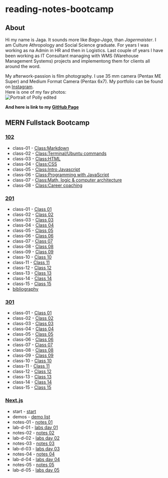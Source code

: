 # reading-notes-bootcamp

## About

Hi my name is Jaga. It sounds more like _Baga-Jaga_, than _Jagermaister_. I am Culture Athropology and Social Science graduate. For years I was working as na Admin in HR and then in Logistics. Last couple of years I have been working as IT Consultant managing with WMS (Warehouse Management Systems) projects and implementong them for clients all around the word.

My afterwork-passion is film photography. I use 35 mm camera (Pentax ME Super) and Medium Format Camera (Pentax 6x7). My portfolio can be found on [Instagram](https://www.instagram.com/jagagalganek/?hl=en).  
Here is one of my fav photos:  
![Portrait of Polly edited](https://github.com/YagaGauaganek/reading-notes-bootcamp/assets/135458354/16514a68-dbc5-4173-9a78-a5b281adfe89)

**And here is link to my [**GitHub Page**](https://github.com/YagaGauaganek)**

## MERN Fullstack Bootcamp

### [102](https://github.com/YagaGauaganek/reading-notes-bootcamp/tree/main/102)

- class-01 - [Class:Markdown](/102/class-01.md)
- class-02 - [Class:Terminal/Ubuntu commands](/102/class-02.md)
- class-03 - [Class:HTML](/102/class-03.md)
- class-04 - [Class:CSS](/102/class-04.md)
- class-05 - [Class:Intro Javascript](/102/class-05.md)
- class-06 - [Class:Programming with JavaScript](/102/class-06.md)
- class-07 - [Class:Math, logic & computer architecture](/102/class-07.md)
- class-08 - [Class:Career coaching](/102/class-08.md)

### [201](https://github.com/YagaGauaganek/reading-notes-bootcamp/tree/main/201)

- class-01 - [Class 01](/201/class-01.md)
- class-02 - [Class 02](/201/class-02.md)
- class-03 - [Class 03](/201/class-03.md)
- class-04 - [Class 04](/201/class-04.md)
- class-05 - [Class 05](/201/class-05.md)
- class-06 - [Class 06](/201/class-06.md)
- class-07 - [Class 07](/201/class-07.md)
- class-08 - [Class 08](/201/class-08.md)
- class-09 - [Class 09](/201/class-09.md)
- class-10 - [Class 10](/201/class-10.md)
- class-11 - [Class 11](/201/class-11.md)
- class-12 - [Class 12](/201/class-12.md)
- class-13 - [Class 13](/201/class-13.md)
- class-14 - [Class 14](/201/class-14.md)
- class-15 - [Class 15](/201/class-15.md)
- [bibliography](/201/bibliography201.md)

### [301](https://github.com/YagaGauaganek/reading-notes-bootcamp/tree/main/301)

- class-01 - [Class 01](/301/01.md)
- class-02 - [Class 02](/301/02.md)
- class-03 - [Class 03](/301/03.md)
- class-04 - [Class 04](/301/04.md)
- class-05 - [Class 05](/301/05.md)
- class-06 - [Class 06](/301/06.md)
- class-07 - [Class 07](/301/07.md)
- class-08 - [Class 08](/301/08.md)
- class-09 - [Class 09](/301/09.md)
- class-10 - [Class 10](/301/10.md)
- class-11 - [Class 11](/301/11.md)
- class-12 - [Class 12](/301/12.md)
- class-13 - [Class 13](/301/13.md)
- class-14 - [Class 14](/301/14.md)
- class-15 - [Class 15](/301/15.md)

### [Next.js](https://github.com/YagaGauaganek/reading-notes-bootcamp/tree/main/Next.js)

- start - [start](/start.md)
- demos - [demo list](Next.js/demoList.md)
- notes-01 - [notes 01](/Next.js/notes-01.md)
- lab-d-01 - [labs day 01](/Next.js/labs-d-01.md)
- notes-02 - [notes 02](/Next.js/notes-02.md)
- lab-d-02 - [labs day 02](/Next.js/labs-d-02.md)
- notes-03 - [notes 03](/Next.js/notes-03.md)
- lab-d-03 - [labs day 03](/Next.js/labs-d-03.md)
- notes-04 - [notes 04](/Next.js/notes-04.md)
- lab-d-04 - [labs day 04](/Next.js/labs-d-04.md)
- notes-05 - [notes 05](/Next.js/notes-05.md)
- lab-d-05 - [labs day 05](/Next.js/labs-d-05.md)
